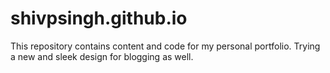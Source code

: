 # shivpsingh.github.io

This repository contains content and code for my personal portfolio.
Trying a new and sleek design for blogging as well.
